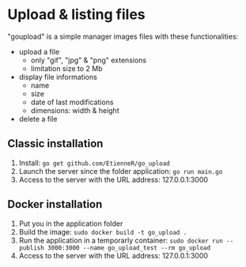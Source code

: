 # Upload & listing files


"goupload" is a simple manager images files with these functionalities:

- upload a file
	- only "gif", "jpg" & "png" extensions
	- limitation size to 2 Mb
- display file informations
	- name
	- size
	- date of last modifications
	- dimensions: width & height
- delete a file


## Classic installation

1. Install: `go get github.com/EtienneR/go_upload`
2. Launch the server since the folder application: `go run main.go`
3. Access to the server with the URL address: 127.0.0.1:3000


## Docker installation

1. Put you in the application folder
2. Build the image: `sudo docker build -t go_upload .`
3. Run the application in a temporarly container: `sudo docker run --publish 3000:3000 --name go_upload_test --rm go_upload`
4. Access to the server with the URL address: 127.0.0.1:3000
